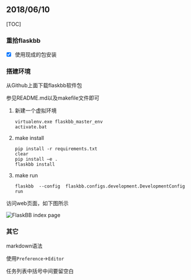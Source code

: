 ## 2018/06/10

[TOC]

### 重拾flaskbb

- [x] 使用现成的包安装

### 搭建环境

从Github上面下载flaskbb软件包

参见README.md以及makefile文件即可

1. 新建一个虚拟环境

   ```
   virtualenv.exe flaskbb_master_env
   activate.bat
   ```

2. make install

   ```
   pip install -r requirements.txt
   clear
   pip install –e .
   flaskbb install
   ```

3. make run

   ```
   flaskbb  --config  flaskbb.configs.development.DevelopmentConfig run
   ```

访问web页面，如下图所示

![FlaskBB index page](.\imgs\20180610_01.png)

### 其它

markdown语法

使用`Preference`->`Editor`

任务列表中括号中间要留空白


